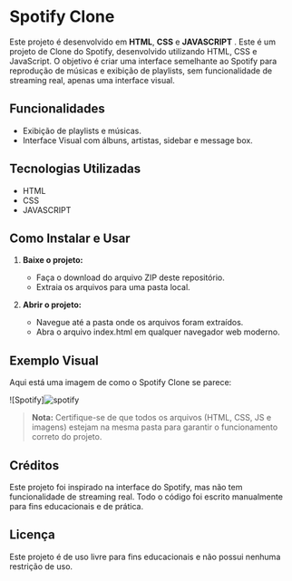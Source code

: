 
# Spotify Clone

Este projeto é desenvolvido em **HTML**, **CSS** e **JAVASCRIPT** . Este é um projeto de Clone do Spotify, desenvolvido utilizando HTML, CSS e JavaScript. O objetivo é criar uma interface semelhante ao Spotify para reprodução de músicas e exibição de playlists, sem funcionalidade de streaming real, apenas uma interface visual.

## Funcionalidades

- Exibição de playlists e músicas.
- Interface Visual com álbuns, artistas, sidebar e message box.

## Tecnologias Utilizadas

- HTML
- CSS
- JAVASCRIPT

## Como Instalar e Usar

1. **Baixe o projeto:**

    - Faça o download do arquivo ZIP deste repositório.
    - Extraia os arquivos para uma pasta local.

2. **Abrir o projeto:**

    - Navegue até a pasta onde os arquivos foram extraídos.
    - Abra o arquivo index.html em qualquer navegador web moderno.

## Exemplo Visual

Aqui está uma imagem de como o Spotify Clone se parece:

![Spotify]![spotify](https://github.com/user-attachments/assets/e9df495f-1e91-4e80-a629-a0eeb1928015)

> **Nota:** Certifique-se de que todos os arquivos (HTML, CSS, JS e imagens) estejam na mesma pasta para garantir o funcionamento correto do projeto.

## Créditos
Este projeto foi inspirado na interface do Spotify, mas não tem funcionalidade de streaming real. Todo o código foi escrito manualmente para fins educacionais e de prática.

## Licença

Este projeto é de uso livre para fins educacionais e não possui nenhuma restrição de uso.



